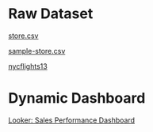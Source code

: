 # Raw Dataset

[store.csv](https://github.com/user-attachments/files/17409135/store.csv)

[sample-store.csv](https://github.com/user-attachments/files/17409134/sample-store.csv)

[nycflights13](https://github.com/tidyverse/nycflights13)

# Dynamic Dashboard

[Looker: Sales Performance Dashboard](https://lookerstudio.google.com/u/0/reporting/c102c28e-6b63-4ac1-9057-a13aa940010d/page/58UBE)

